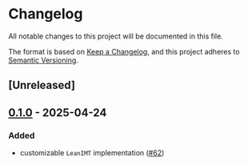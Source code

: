# Changelog
All notable changes to this project will be documented in this file.

The format is based on [Keep a Changelog](https://keepachangelog.com/en/1.0.0/),
and this project adheres to [Semantic Versioning](https://semver.org/spec/v2.0.0.html).

## [Unreleased]

## [0.1.0](https://github.com/privacy-scaling-explorations/zk-kit.rust/releases/tag/zk-kit-lean-imt-v0.1.0) - 2025-04-24

### Added
- customizable `LeanIMT` implementation ([#62](https://github.com/privacy-scaling-explorations/zk-kit.rust/pull/62))
